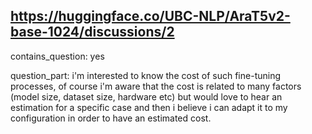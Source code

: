 ## https://huggingface.co/UBC-NLP/AraT5v2-base-1024/discussions/2

contains_question: yes

question_part: i'm interested to know the cost of such fine-tuning processes, of course i'm aware that the cost is related to many factors (model size, dataset size, hardware etc) but would love to hear an estimation for a specific case and then i believe i can adapt it to my configuration in order to have an estimated cost.